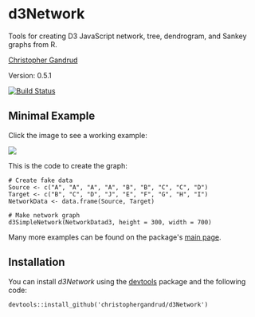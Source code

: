 d3Network
===

Tools for creating D3 JavaScript network, tree, dendrogram, and Sankey graphs from R.

[Christopher Gandrud](http://christophergandrud.blogspot.com/p/biocontact.html)

Version: 0.5.1

[![Build Status](https://travis-ci.org/christophergandrud/d3Network.png)](https://travis-ci.org/christophergandrud/d3Network)

## Minimal Example

Click the image to see a working example:

<a href="http://dl.dropboxusercontent.com/u/12581470/Presentations/OddsAndEnds/NetworkD3.html" imageanchor="1" ><img border="0" src="http://1.bp.blogspot.com/-gFxgVvzBSr8/UbPgDW-7fnI/AAAAAAAAGiE/an2RbjOC-68/s320/NetworkD3.png"/></a>

This is the code to create the graph:

```{S}
# Create fake data
Source <- c("A", "A", "A", "A", "B", "B", "C", "C", "D")
Target <- c("B", "C", "D", "J", "E", "F", "G", "H", "I")
NetworkData <- data.frame(Source, Target)

# Make network graph
d3SimpleNetwork(NetworkDatad3, height = 300, width = 700)
```

Many more examples can be found on the package's [main page](http://christophergandrud.github.io/d3Network/).

## Installation

You can install *d3Network* using the [devtools](https://github.com/hadley/devtools) package and the following code:

```{S}
devtools::install_github('christophergandrud/d3Network')
```
